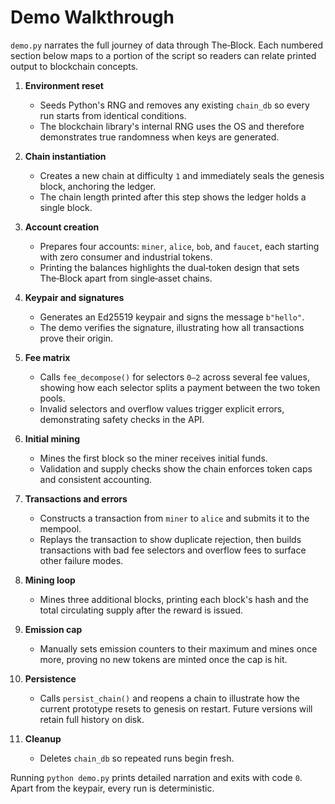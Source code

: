 # Demo Walkthrough

`demo.py` narrates the full journey of data through The‑Block.  Each
numbered section below maps to a portion of the script so readers can
relate printed output to blockchain concepts.

1. **Environment reset**
   - Seeds Python's RNG and removes any existing `chain_db` so every run
     starts from identical conditions.
   - The blockchain library's internal RNG uses the OS and therefore
     demonstrates true randomness when keys are generated.

2. **Chain instantiation**
   - Creates a new chain at difficulty `1` and immediately seals the
     genesis block, anchoring the ledger.
   - The chain length printed after this step shows the ledger holds a
     single block.

3. **Account creation**
   - Prepares four accounts: `miner`, `alice`, `bob`, and `faucet`, each
     starting with zero consumer and industrial tokens.
   - Printing the balances highlights the dual‑token design that sets
     The‑Block apart from single‑asset chains.

4. **Keypair and signatures**
   - Generates an Ed25519 keypair and signs the message `b"hello"`.
   - The demo verifies the signature, illustrating how all
     transactions prove their origin.

5. **Fee matrix**
   - Calls `fee_decompose()` for selectors `0‒2` across several fee
     values, showing how each selector splits a payment between the two
     token pools.
   - Invalid selectors and overflow values trigger explicit errors,
     demonstrating safety checks in the API.

6. **Initial mining**
   - Mines the first block so the miner receives initial funds.
   - Validation and supply checks show the chain enforces token caps and
     consistent accounting.

7. **Transactions and errors**
   - Constructs a transaction from `miner` to `alice` and submits it to
     the mempool.
   - Replays the transaction to show duplicate rejection, then builds
     transactions with bad fee selectors and overflow fees to surface
     other failure modes.

8. **Mining loop**
   - Mines three additional blocks, printing each block's hash and the
     total circulating supply after the reward is issued.

9. **Emission cap**
   - Manually sets emission counters to their maximum and mines once
     more, proving no new tokens are minted once the cap is hit.

10. **Persistence**
    - Calls `persist_chain()` and reopens a chain to illustrate how the
      current prototype resets to genesis on restart.  Future versions
      will retain full history on disk.

11. **Cleanup**
    - Deletes `chain_db` so repeated runs begin fresh.

Running `python demo.py` prints detailed narration and exits with code
`0`.  Apart from the keypair, every run is deterministic.

